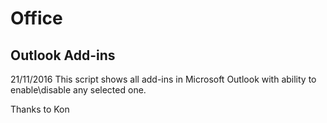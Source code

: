 # Office
## Outlook Add-ins
21/11/2016
This script shows all add-ins in Microsoft Outlook with ability to enable\disable any selected one.

Thanks to Kon
